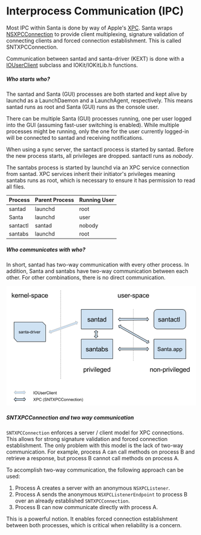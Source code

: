 # Interprocess Communication (IPC)

Most IPC within Santa is done by way of Apple's [XPC](https://developer.apple.com/documentation/xpc?language=objc). Santa wraps [NSXPCConnection](https://developer.apple.com/documentation/foundation/nsxpcconnection?language=objc) to provide client multiplexing, signature validation of connecting clients and forced connection establishment. This is called SNTXPCConnection.

Communication between santad and santa-driver (KEXT) is done with a [IOUserClient](https://developer.apple.com/documentation/kernel/iouserclient?language=objc) subclass and IOKit/IOKitLib.h functions.

##### Who starts who?

The santad and Santa (GUI) processes are both started and kept alive by launchd as a LaunchDaemon and a LaunchAgent, respectively. This means santad runs as root and Santa (GUI) runs as the console user. 

There can be multiple Santa (GUI) processes running, one per user logged into the GUI (assuming fast-user switching is enabled). While multiple processes might be running, only the one for the user currently logged-in will be connected to santad and receiving notifications.

When using a sync server, the santactl process is started by santad. Before the new process starts, all privileges are dropped. santactl runs as _nobody_.

The santabs process is started by launchd via an XPC service connection from santad. XPC services inherit their initiator's privileges meaning santabs runs as root, which is necessary to ensure it has permission to read all files.

| Process  | Parent Process | Running User |
| -------- | -------------- | ------------ |
| santad   | launchd        | root         |
| Santa    | launchd        | user         |
| santactl | santad         | nobody       |
| santabs  | launchd        | root         |



##### Who communicates with who?

In short, santad has two-way communication with every other process. In addition, Santa and santabs have two-way communication between each other. For other combinations, there is no direct communication.

![Santa IPC](santa_ipc.png)

##### SNTXPCConnection and two way communication

`SNTXPCConnection` enforces a server / client model for XPC connections. This allows for strong signature validation and forced connection establishment. The only problem with this model is the lack of two-way communication. For example, process A can call methods on process B and retrieve a response, but process B cannot call methods on process A.

To accomplish two-way communication, the following approach can be used:

1. Process A creates a server with an anonymous `NSXPCListener`.
2. Process A sends the anonymous `NSXPCListenerEndpoint` to process B over an already established `SNTXPCConnection`.
3. Process B can now communicate directly with process A.

This is a powerful notion. It enables forced connection establishment between both processes, which is critical when reliability is a concern.

